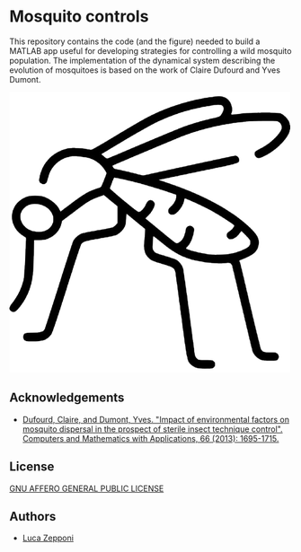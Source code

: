 
# Mosquito controls

This repository contains the code (and the figure) needed to build a MATLAB app useful for developing strategies for controlling a wild mosquito population. The implementation of the dynamical system describing the evolution of mosquitoes is based on the work of Claire Dufourd and Yves Dumont.

![Logo](https://raw.githubusercontent.com/LucaZepponi/mosquito_controls/main/mosquito_icon.png)


## Acknowledgements

 - [Dufourd, Claire, and Dumont, Yves. "Impact of environmental factors on mosquito dispersal in the prospect of sterile insect technique control". Computers and Mathematics with Applications, 66 (2013): 1695-1715.](https://www.sciencedirect.com/science/article/pii/S0898122113002307)
## License

[GNU AFFERO GENERAL PUBLIC LICENSE](https://www.gnu.org/licenses/agpl-3.0.en.html#license-text)


## Authors

- [Luca Zepponi](https://github.com/LucaZepponi)
